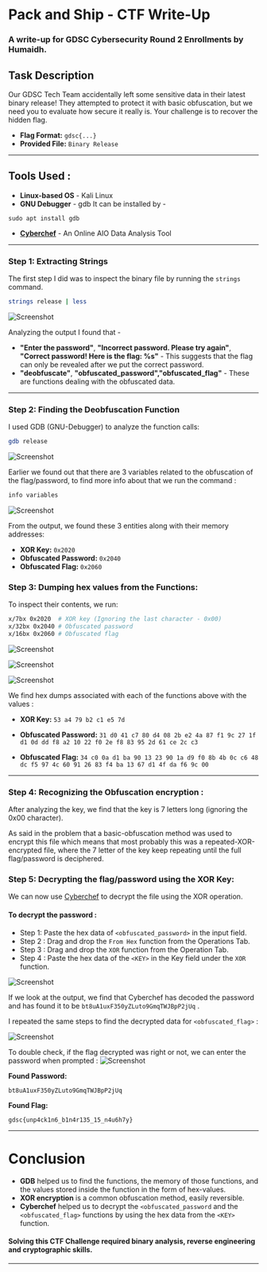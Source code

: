 # Pack and Ship - CTF Write-Up
### A write-up for GDSC Cybersecurity Round 2 Enrollments by Humaidh.

## Task Description

Our GDSC Tech Team accidentally left some sensitive data in their latest binary release! They attempted to protect it with basic obfuscation, but we need you to evaluate how secure it really is. Your challenge is to recover the hidden flag.

- **Flag Format:** `gdsc{...}`
- **Provided File:** `Binary Release`

---

## Tools Used :
- **Linux-based OS**  - Kali Linux
- **GNU Debugger** - gdb
It can be installed by -
```
sudo apt install gdb
```
- [**Cyberchef**](https://gchq.github.io/CyberChef/) - An Online AIO Data Analysis Tool
---
### **Step 1: Extracting Strings**

The first step I did was to inspect the binary file by running the ``strings`` command.

```sh
strings release | less
```
![Screenshot](https://i.imgur.com/OL5xnfz.png)

Analyzing the output I found that -
- **"Enter the password"**, **"Incorrect password. Please try again"**, **"Correct password! Here is the flag: %s"** - This suggests that the flag can only be revealed after we put the correct password.
- **"deobfuscate"**, **"obfuscated\_password","obfuscated\_flag"**  - These are functions dealing with the obfuscated data.
---

### **Step 2: Finding the Deobfuscation Function**

I used GDB (GNU-Debugger) to analyze the function calls:

```sh
gdb release
```
![Screenshot](https://i.imgur.com/cXs1zON.png)

Earlier we found out that there are 3 variables related to the obfuscation of the flag/password, to find more info about that we run the command :
```sh
info variables
```
![Screenshot](https://i.imgur.com/lMsIcVJ.png)

From the output, we found these 3 entities along with their memory addresses:

- **XOR Key:** `0x2020`
- **Obfuscated Password:** `0x2040`
- **Obfuscated Flag:** `0x2060`

### **Step 3: Dumping hex values from the Functions:**


To inspect their contents, we run:

```sh
x/7bx 0x2020  # XOR key (Ignoring the last character - 0x00)
x/32bx 0x2040 # Obfuscated password
x/16bx 0x2060 # Obfuscated flag
```
![Screenshot](https://i.imgur.com/rRJsCuq.png) 

![Screenshot](https://i.imgur.com/LTJBKWv.png)

![Screenshot](https://i.imgur.com/K2AvJe2.png)

We find hex dumps associated with each of the functions above with the values :
- **XOR Key:** `53 a4 79 b2 c1 e5 7d`

- **Obfuscated Password:** `31 d0 41 c7 80 d4 08 2b e2 4a 87 f1 9c 27 1f d1 0d dd f8 a2 10 22 f0 2e f8 83 95 2d 61 ce 2c c3`
- **Obfuscated Flag:** `34 c0 0a d1 ba 90 13 23 90 1a d9 f0 8b 4b 0c c6 48 dc f5 97 4c 60 91 26 83 f4 ba 13 67 d1 4f da f6 9c 00`
---
### **Step 4: Recognizing the Obfuscation encryption :**
After analyzing the key, we find that the key is 7 letters long (ignoring the 0x00 character). 

As said in the problem that a basic-obfuscation method was used to encrypt this file which means that most probably this was a repeated-XOR-encrypted file, where the 7 letter of the key keep repeating until the full flag/password is deciphered.

### **Step 5: Decrypting the flag/password using the XOR Key:**

We can now use [Cyberchef](https://gchq.github.io/CyberChef/) to decrypt the file using the XOR operation.

#### To decrypt the  password :
- Step 1: Paste the hex data of `<obfuscated_password>` in the input field.
- Step 2 : Drag and drop the `From Hex` function from the Operations Tab.
- Step 3 : Drag and drop the `XOR` function from the Operation Tab.
- Step 4 : Paste the hex data of the `<KEY>` in the Key field under the `XOR` function.

![Screenshot](https://i.imgur.com/f2G5iui.png)

If we look at the output, we find that Cyberchef has decoded the password and has found it to be `bt8uA1uxF350yZLuto9GmqTWJBpP2jUq` .

I repeated the same steps to find the decrypted data for `<obfuscated_flag>` :

![Screenshot](https://i.imgur.com/fOs6TTa.png)

To double check, if the flag decrypted was right or not, we can enter the password when prompted :
![Screenshot](https://i.imgur.com/5D5Eqqu.png)

**Found Password:**

```
bt8uA1uxF350yZLuto9GmqTWJBpP2jUq
```
 **Found Flag:**

```
gdsc{unp4ck1n6_b1n4r135_15_n4u6h7y}
```


---
# Conclusion

- **GDB** helped us to find the functions, the memory of those functions, and the values stored inside the function in the form of hex-values.
- **XOR encryption** is a common obfuscation method, easily reversible.
- **Cyberchef** helped us to decrypt the `<obfuscated_password` and the `<obfuscated_flag>` functions by using the hex data from the  `<KEY>` function.

#### Solving this CTF Challenge required binary analysis, reverse engineering and cryptographic skills.

---
